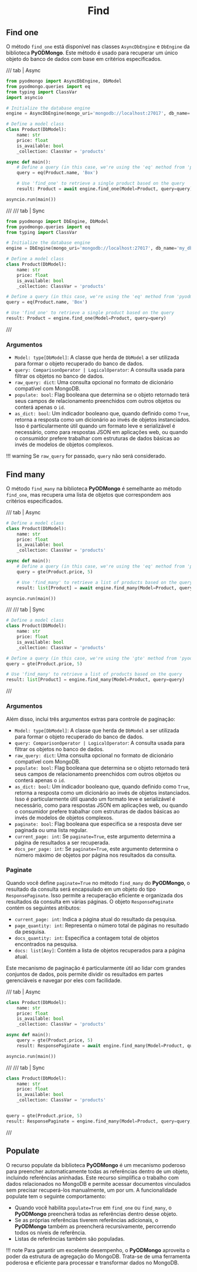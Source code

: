 # <center>Find</center>

## Find one

O método `find_one` está disponível nas classes `AsyncDbEngine` e `DbEngine` da biblioteca **PyODMongo**. Este método é usado para recuperar um único objeto do banco de dados com base em critérios especificados.

/// tab | Async
```python hl_lines="21"
from pyodmongo import AsyncDbEngine, DbModel
from pyodmongo.queries import eq
from typing import ClassVar
import asyncio

# Initialize the database engine
engine = AsyncDbEngine(mongo_uri='mongodb://localhost:27017', db_name='my_db')

# Define a model class
class Product(DbModel):
    name: str
    price: float
    is_available: bool
    _collection: ClassVar = 'products'

async def main():
    # Define a query (in this case, we're using the 'eq' method from 'pyodmongo.queries')
    query = eq(Product.name, 'Box')

    # Use 'find_one' to retrieve a single product based on the query
    result: Product = await engine.find_one(Model=Product, query=query)

asyncio.run(main())
```
///
/// tab | Sync
```python hl_lines="19"
from pyodmongo import DbEngine, DbModel
from pyodmongo.queries import eq
from typing import ClassVar

# Initialize the database engine
engine = DbEngine(mongo_uri='mongodb://localhost:27017', db_name='my_db')

# Define a model class
class Product(DbModel):
    name: str
    price: float
    is_available: bool
    _collection: ClassVar = 'products'

# Define a query (in this case, we're using the 'eq' method from 'pyodmongo.queries')
query = eq(Product.name, 'Box')

# Use 'find_one' to retrieve a single product based on the query
result: Product = engine.find_one(Model=Product, query=query)
```
///

### Argumentos

- `Model: type[DbModel]`: A classe que herda de `DbModel` a ser utilizada para formar o objeto recuperado do banco de dados.
- `query: ComparisonOperator | LogicalOperator`: A consulta usada para filtrar os objetos no banco de dados.
- `raw_query: dict`: Uma consulta opcional no formato de dicionário compatível com MongoDB.
- `populate: bool`: Flag booleana que determina se o objeto retornado terá seus campos de relacionamento preenchidos com outros objetos ou conterá apenas o `id`.
- `as_dict: bool`: Um indicador booleano que, quando definido como `True`, retorna a resposta como um dicionário ao invés de objetos instanciados. Isso é particularmente útil quando um formato leve e serializável é necessário, como para respostas JSON em aplicações web, ou quando o consumidor prefere trabalhar com estruturas de dados básicas ao invés de modelos de objetos complexos.

!!! warning
    Se `raw_query` for passado, `query` não será considerado.

## Find many

O método `find_many` na biblioteca **PyODMongo** é semelhante ao método `find_one`, mas recupera uma lista de objetos que correspondem aos critérios especificados.

/// tab | Async
```python hl_lines="13"
# Define a model class
class Product(DbModel):
    name: str
    price: float
    is_available: bool
    _collection: ClassVar = 'products'

async def main():
    # Define a query (in this case, we're using the 'eq' method from 'pyodmongo.queries')
    query = gte(Product.price, 5)

    # Use 'find_many' to retrieve a list of products based on the query
    result: list[Product] = await engine.find_many(Model=Product, query=query)

asyncio.run(main())
```
///
/// tab | Sync
```python hl_lines="12"
# Define a model class
class Product(DbModel):
    name: str
    price: float
    is_available: bool
    _collection: ClassVar = 'products'

# Define a query (in this case, we're using the 'gte' method from 'pyodmongo.queries')
query = gte(Product.price, 5)

# Use 'find_many' to retrieve a list of products based on the query
result: list[Product] = engine.find_many(Model=Product, query=query)
```
///

### Argumentos

Além disso, inclui três argumentos extras para controle de paginação:

- `Model: type[DbModel]`: A classe que herda de `DbModel` a ser utilizada para formar o objeto recuperado do banco de dados.
- `query: ComparisonOperator | LogicalOperator`: A consulta usada para filtrar os objetos no banco de dados.
- `raw_query: dict`: Uma consulta opcional no formato de dicionário compatível com MongoDB.
- `populate: bool`: Flag booleana que determina se o objeto retornado terá seus campos de relacionamento preenchidos com outros objetos ou conterá apenas o `id`.
- `as_dict: bool`: Um indicador booleano que, quando definido como `True`, retorna a resposta como um dicionário ao invés de objetos instanciados. Isso é particularmente útil quando um formato leve e serializável é necessário, como para respostas JSON em aplicações web, ou quando o consumidor prefere trabalhar com estruturas de dados básicas ao invés de modelos de objetos complexos.
- `paginate: bool`: Flag booleana que especifica se a resposta deve ser paginada ou uma lista regular.
- `current_page: int`: Se `paginate=True`, este argumento determina a página de resultados a ser recuperada.
- `docs_per_page: int`: Se `paginate=True`, este argumento determina o número máximo de objetos por página nos resultados da consulta.

### Paginate

Quando você define `paginate=True` no método `find_many` do **PyODMongo**, o resultado da consulta será encapsulado em um objeto do tipo `ResponsePaginate`. Isso permite a recuperação eficiente e organizada dos resultados da consulta em várias páginas. O objeto `ResponsePaginate` contém os seguintes atributos:

- `current_page: int`: Indica a página atual do resultado da pesquisa.
- `page_quantity: int`: Representa o número total de páginas no resultado da pesquisa.
- `docs_quantity: int`: Especifica a contagem total de objetos encontrados na pesquisa.
- `docs: list[Any]`: Contém a lista de objetos recuperados para a página atual.

Este mecanismo de paginação é particularmente útil ao lidar com grandes conjuntos de dados, pois permite dividir os resultados em partes gerenciáveis e navegar por eles com facilidade.

/// tab | Async
```python hl_lines="9"
class Product(DbModel):
    name: str
    price: float
    is_available: bool
    _collection: ClassVar = 'products'

async def main():
    query = gte(Product.price, 5)
    result: ResponsePaginate = await engine.find_many(Model=Product, query=query, paginate=True)

asyncio.run(main())
```
///
/// tab | Sync
```python hl_lines="9"
class Product(DbModel):
    name: str
    price: float
    is_available: bool
    _collection: ClassVar = 'products'


query = gte(Product.price, 5)
result: ResponsePaginate = engine.find_many(Model=Product, query=query, paginate=True)
```
///

## Populate

O recurso populate da biblioteca **PyODMongo** é um mecanismo poderoso para preencher automaticamente todas as referências dentro de um objeto, incluindo referências aninhadas. Este recurso simplifica o trabalho com dados relacionados no MongoDB e permite acessar documentos vinculados sem precisar recuperá-los manualmente, um por um. A funcionalidade populate tem o seguinte comportamento:

- Quando você habilita `populate=True` em `find_one` ou `find_many`, o **PyODMongo** preencherá todas as referências dentro desse objeto.
- Se as próprias referências tiverem referências adicionais, o **PyODMongo** também as preencherá recursivamente, percorrendo todos os níveis de referência.
- Listas de referências também são populadas.

!!! note
    Para garantir um excelente desempenho, o **PyODMongo** aproveita o poder da estrutura de agregação do MongoDB. Trata-se de uma ferramenta poderosa e eficiente para processar e transformar dados no MongoDB.

